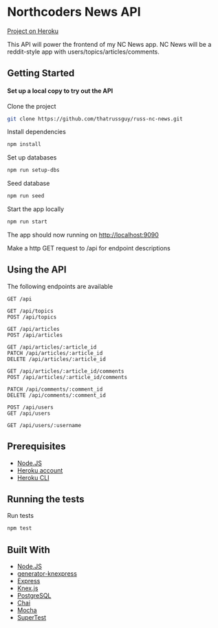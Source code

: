 # Northcoders News API

[Project on Heroku](https://nameless-garden-54007.herokuapp.com/api)

This API will power the frontend of my NC News app. NC News will be a reddit-style app with users/topics/articles/comments.

## Getting Started

#### Set up a local copy to try out the API

Clone the project

```bash
git clone https://github.com/thatrussguy/russ-nc-news.git
```

Install dependencies

```bash
npm install
```

Set up databases

```bash
npm run setup-dbs
```

Seed database

```bash
npm run seed
```

Start the app locally

```bash
npm run start
```

The app should now running on [http://localhost:9090](http://localhost:9090)

Make a http GET request to /api for endpoint descriptions

## Using the API

The following endpoints are available

```http
GET /api

GET /api/topics
POST /api/topics

GET /api/articles
POST /api/articles

GET /api/articles/:article_id
PATCH /api/articles/:article_id
DELETE /api/articles/:article_id

GET /api/articles/:article_id/comments
POST /api/articles/:article_id/comments

PATCH /api/comments/:comment_id
DELETE /api/comments/:comment_id

POST /api/users
GET /api/users

GET /api/users/:username
```

## Prerequisites

- [Node.JS](https://nodejs.org)
- [Heroku account](https://signup.heroku.com/signup/dc)
- [Heroku CLI](https://cli.heroku.com/)

## Running the tests

Run tests

```bash
npm test
```

## Built With

- [Node.JS](https://nodejs.org)
- [generator-knexpress](https://github.com/AnthonyMedina/generator-knexpress)
- [Express](https://expressjs.com/)
- [Knex.js](https://knexjs.org)
- [PostgreSQL](https://www.postgresql.org/)
- [Chai](https://www.chaijs.com/)
- [Mocha](https://mochajs.org/)
- [SuperTest](https://github.com/visionmedia/supertest)
